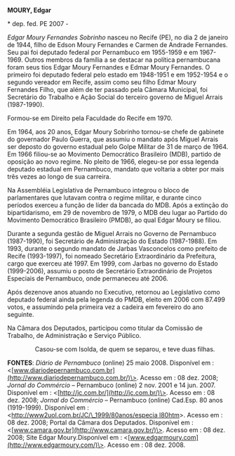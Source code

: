 **MOURY, Edgar**

\* dep. fed. PE 2007 -

*Edgar Moury Fernandes Sobrinho* nasceu no Recife (PE), no dia 2 de
janeiro de 1944, filho de Edson Moury Fernandes e Carmen de Andrade
Fernandes. Seu pai foi deputado federal por Pernambuco em 1955-1959 e em
1967-1969. Outros membros da família a se destacar na política
pernambucana foram seus tios Edgar Moury Fernandes e Edmar Moury
Fernandes. O primeiro foi deputado federal pelo estado em 1948-1951 e em
1952-1954 e o segundo vereador em Recife, assim como seu filho Edmar
Moury Fernandes Filho, que além de ter passado pela Câmara Municipal,
foi Secretário do Trabalho e Ação Social do terceiro governo de Miguel
Arrais (1987-1990).

Formou-se em Direito pela Faculdade do Recife em 1970.

Em 1964, aos 20 anos, Edgar Moury Sobrinho tornou-se chefe de gabinete
do governador Paulo Guerra, que assumiu o mandato após Miguel Arrais ser
deposto do governo estadual pelo Golpe Militar de 31 de março de 1964.
Em 1966 filiou-se ao Movimento Democrático Brasileiro (MDB), partido de
oposição ao novo regime. No pleito de 1966, elegeu-se por essa legenda
deputado estadual em Pernambuco, mandato que voltaria a obter por mais
três vezes ao longo de sua carreira.

Na Assembléia Legislativa de Pernambuco integrou o bloco de
parlamentares que lutavam contra o regime militar, e durante cinco
períodos exerceu a função de líder da bancada do MDB. Após a extinção do
bipartidarismo, em 29 de novembro de 1979, o MDB deu lugar ao Partido do
Movimento Democrático Brasileiro (PMDB), ao qual Edgar Moury se filiou.

Durante a segunda gestão de Miguel Arrais no Governo de Pernambuco
(1987-1990), foi Secretário de Administração do Estado (1987-1988). Em
1993, durante o segundo mandato de Jarbas Vasconcelos como prefeito de
Recife (1993-1997), foi nomeado Secretário Extraordinário da Prefeitura,
cargo que exerceu até 1997. Em 1999, com Jarbas no governo do Estado
(1999-2006), assumiu o posto de Secretário Extraordinário de Projetos
Especiais de Pernambuco, onde permaneceu até 2006.

Após dezenove anos atuando no Executivo, retornou ao Legislativo como
deputado federal ainda pela legenda do PMDB, eleito em 2006 com 87.499
votos, e assumindo pela primeira vez a cadeira em fevereiro do ano
seguinte.

Na Câmara dos Deputados, participou como titular da Comissão de
Trabalho, de Administração e Serviço Público.

                Casou-se com Isolda, de quem se separou, e teve duas
filhas.

**FONTES**: *Diário de Pernambuco* (online) 25 maio 2008. Disponível
em :
\<[www.diariodepernambuco.com.br](http://www.diariodepernambuco.com.br/)\>.
Acesso em : 08 dez. 2008; *Jornal do Commércio* – Pernambuco (online) 2
nov. 2001 e 14 jun. 2007. Disponível em :
\<[http://jc.com.br/](http://jc.com.br/)\>. Acesso em : 08 dez. 2008;
*Jornal do Commércio* – Pernambuco (online) Cad.Esp. 80 anos
(1919-1999). Disponível em :
\<[http://www2uol.com.br/JC/\_1999/80anos/especia
l80htm](http://www2uol.com.br/JC/_1999/80anos/especia%20l80htm)\>.
Acesso em : 08 dez. 2008; Portal da Câmara dos Deputados. Disponível em
: \<[www.camara.gov.br](http://www.camara.gov.br/)\>. Acesso em : 08
dez. 2008; Site Edgar Moury.Disponível em :
\<[www.edgarmoury.com](http://www.edgarmoury.com/)\>. Acesso em : 08
dez. 2008.

